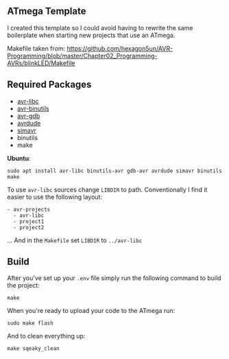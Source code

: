 ## ATmega Template

I created this template so I could avoid having to rewrite the same boilerplate when starting new projects that use an ATmega.

Makefile taken from: https://github.com/hexagon5un/AVR-Programming/blob/master/Chapter02_Programming-AVRs/blinkLED/Makefile

## Required Packages

* [avr-libc](https://www.nongnu.org/avr-libc/)
* [avr-binutils](https://www.nongnu.org/avr-libc/user-manual/overview.html)
* [avr-gdb](https://gcc.gnu.org/wiki/avr-gcc)
* [avrdude](https://www.nongnu.org/avrdude/user-manual/avrdude.html)
* [simavr](https://github.com/buserror/simavr)
* binutils
* make

**Ubuntu**:

    sudo apt install avr-libc binutils-avr gdb-avr avrdude simavr binutils make

To use `avr-libc` sources change `LIBDIR` to path. Conventionally I find it easier to use the following layout:

```
- avr-projects
  - avr-libc
  - project1
  - project2
```

... And in the `Makefile` set `LIBDIR` to `../avr-libc`

## Build

After you've set up your `.env` file simply run the following command to build the project:

    make

When you're ready to upload your code to the ATmega run:

    sudo make flash 

And to clean everything up:

    make sqeaky_clean

